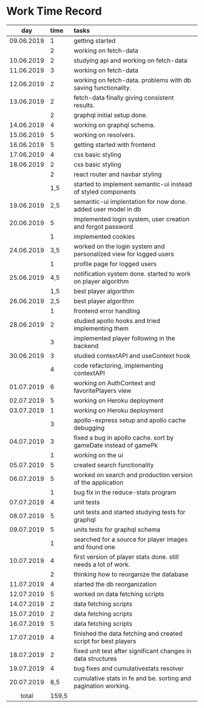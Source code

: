# Work Time Record

|    day     | time  | tasks                                                             |
| :--------: | :---- | :---------------------------------------------------------------- |
| 09.06.2019 | 1     | getting started                                                   |
|            | 2     | working on fetch-data                                             |
| 10.06.2019 | 2     | studying api and working on fetch-data                            |
| 11.06.2019 | 3     | working on fetch-data                                             |
| 12.06.2019 | 2     | working on fetch-data. problems with db saving functionality.     |
| 13.06.2019 | 2     | fetch-data finally giving consistent results.                     |
|            | 2     | graphql initial setup done.                                       |
| 14.06.2019 | 4     | working on graphql schema.                                        |
| 15.06.2019 | 5     | working on resolvers.                                             |
| 16.06.2019 | 5     | getting started with frontend                                     |
| 17.06.2019 | 4     | css basic styling                                                 |
| 18.06.2019 | 2     | css basic styling                                                 |
|            | 2     | react router and navbar styling                                   |
|            | 1,5   | started to implement semantic-ui instead of styled components     |
| 19.06.2019 | 2,5   | semantic-ui implentation for now done. added user model in db     |
| 20.06.2019 | 5     | implemented login system, user creation and forgot password       |
|            | 1     | implemented cookies                                               |
| 24.06.2019 | 3,5   | worked on the login system and personalized view for logged users |
|            | 1     | profile page for logged users                                     |
| 25.06.2019 | 4,5   | notification system done. started to work on player algorithm     |
|            | 1,5   | best player algorithm                                             |
| 26.06.2019 | 2,5   | best player algorithm                                             |
|            | 1     | frontend error handling                                           |
| 28.06.2019 | 2     | studied apollo hooks and tried implementing them                  |
|            | 3     | implemented player following in the backend                       |
| 30.06.2019 | 3     | studied contextAPI and useContext hook                            |
|            | 4     | code refactoring, implementing contextAPI                         |
| 01.07.2019 | 6     | working on AuthContext and favoritePlayers view                   |
| 02.07.2019 | 5     | working on Heroku deployment                                      |
| 03.07.2019 | 1     | working on Heroku deployment                                      |
|            | 3     | apollo-express setup and apollo cache debugging                   |
| 04.07.2019 | 3     | fixed a bug in apollo cache. sort by gameDate instead of gamePk   |
|            | 1     | working on the ui                                                 |
| 05.07.2019 | 5     | created search functionality                                      |
| 06.07.2019 | 5     | worked on search and production version of the application        |
|            | 1     | bug fix in the reduce-stats program                               |
| 07.07.2019 | 4     | unit tests                                                        |
| 08.07.2019 | 5     | unit tests and started studying tests for graphql                 |
| 09.07.2019 | 5     | units tests for graphql schema                                    |
|            | 1     | searched for a source for player images and found one             |
| 10.07.2019 | 4     | first version of player stats done. still needs a lot of work.    |
|            | 2     | thinking how to reorganize the database                           |
| 11.07.2019 | 4     | started the db reorganization                                     |
| 12.07.2019 | 5     | worked on data fetching scripts                                   |
| 14.07.2019 | 2     | data fetching scripts                                             |
| 15.07.2019 | 2     | data fetching scripts                                             |
| 16.07.2019 | 5     | data fetching scripts                                             |
| 17.07.2019 | 4     | finished the data fetching and created script for best players    |
| 18.07.2019 | 2     | fixed unit test after significant changes in data structures      |
| 19.07.2019 | 4     | bug fixes and cumulativestats resolver                            |
| 20.07.2019 | 8,5   | cumulative stats in fe and be. sorting and pagination working.    |
|   total    | 159,5 |                                                                   |
